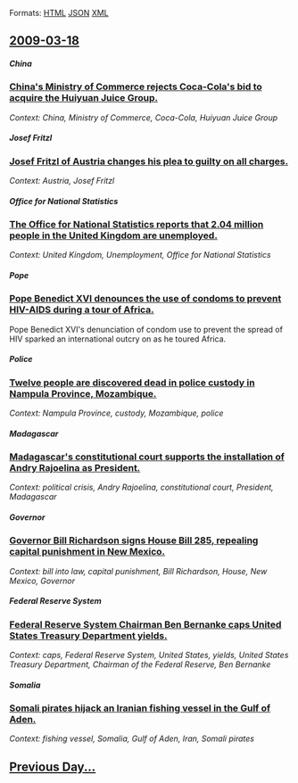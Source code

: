 
Formats: [HTML](2009/03/18/index.html)  [JSON](2009/03/18/index.json)  [XML](2009/03/18/index.xml)  

## [2009-03-18](/news/2009/03/18/index.md)

##### China
### [ China's Ministry of Commerce rejects Coca-Cola's bid to acquire the Huiyuan Juice Group. ](/news/2009/03/18/china-s-ministry-of-commerce-rejects-coca-cola-s-bid-to-acquire-the-huiyuan-juice-group.md)
_Context: China, Ministry of Commerce, Coca-Cola, Huiyuan Juice Group_

##### Josef Fritzl
### [ Josef Fritzl of Austria changes his plea to guilty on all charges. ](/news/2009/03/18/josef-fritzl-of-austria-changes-his-plea-to-guilty-on-all-charges.md)
_Context: Austria, Josef Fritzl_

##### Office for National Statistics
### [ The Office for National Statistics reports that 2.04 million people in the United Kingdom are unemployed. ](/news/2009/03/18/the-office-for-national-statistics-reports-that-2-04-million-people-in-the-united-kingdom-are-unemployed.md)
_Context: United Kingdom, Unemployment, Office for National Statistics_

##### Pope
### [ Pope Benedict XVI denounces the use of condoms to prevent HIV-AIDS during a tour of Africa. ](/news/2009/03/18/pope-benedict-xvi-denounces-the-use-of-condoms-to-prevent-hiv-aids-during-a-tour-of-africa.md)
Pope Benedict XVI&#39;s denunciation of condom use to prevent the spread of HIV sparked an international outcry on as he toured Africa.

##### Police
### [ Twelve people are discovered dead in police custody in Nampula Province, Mozambique. ](/news/2009/03/18/twelve-people-are-discovered-dead-in-police-custody-in-nampula-province-mozambique.md)
_Context: Nampula Province, custody, Mozambique, police_

##### Madagascar
### [ Madagascar's constitutional court supports the installation of Andry Rajoelina as President. ](/news/2009/03/18/madagascar-s-constitutional-court-supports-the-installation-of-andry-rajoelina-as-president.md)
_Context: political crisis, Andry Rajoelina, constitutional court, President, Madagascar_

##### Governor
### [ Governor Bill Richardson signs House Bill 285, repealing capital punishment in New Mexico. ](/news/2009/03/18/governor-bill-richardson-signs-house-bill-285-repealing-capital-punishment-in-new-mexico.md)
_Context: bill into law, capital punishment, Bill Richardson, House, New Mexico, Governor_

##### Federal Reserve System
### [ Federal Reserve System Chairman Ben Bernanke caps United States Treasury Department yields. ](/news/2009/03/18/federal-reserve-system-chairman-ben-bernanke-caps-united-states-treasury-department-yields.md)
_Context: caps, Federal Reserve System, United States, yields, United States Treasury Department, Chairman of the Federal Reserve, Ben Bernanke_

##### Somalia
### [ Somali pirates hijack an Iranian fishing vessel in the Gulf of Aden. ](/news/2009/03/18/somali-pirates-hijack-an-iranian-fishing-vessel-in-the-gulf-of-aden.md)
_Context: fishing vessel, Somalia, Gulf of Aden, Iran, Somali pirates_

## [Previous Day...](/news/2009/03/17/index.md)


